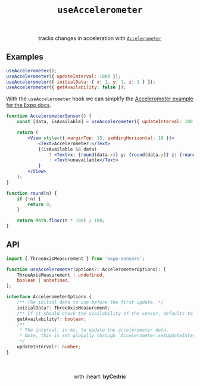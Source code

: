 <div align="center">
    <h1>
        <br />
        <code>useAccelerometer</code>
        <br />
        <br />
    </h1>
    tracks changes in acceleration with <a href="https://docs.expo.io/versions/latest/sdk/accelerometer/"><code>Accelerometer</code></a>
    <br />
</div>

## Examples

```jsx
useAccelerometer();
useAccelerometer({ updateInterval: 1000 });
useAccelerometer({ initialData: { x: 1, y: 1, z: 1 } });
useAccelerometer({ getAvailability: false });
```

With the `useAccelerometer` hook we can simplify the [Accelerometer example for the Expo docs](https://docs.expo.io/versions/latest/sdk/accelerometer/#example-basic-subscription).

```jsx
function AccelerometerSensor() {
    const [data, isAvailable] = useAccelerometer({ updateInterval: 100 });

    return (
        <View style={{ marginTop: 15, paddingHorizontal: 10 }}>
            <Text>Accelerometer:</Text>
            {(isAvailable && data)
                ? <Text>x: {round(data.x)} y: {round(data.y)} z: {round(data.z)}</Text>
                : <Text>unavailable</Text>
            }
        </View>
    );
}

function round(n) {
    if (!n) {
        return 0;
    }

    return Math.floor(n * 100) / 100;
}
```

## API

```ts
import { ThreeAxisMeasurement } from 'expo-sensors';

function useAccelerometer(options?: AccelerometerOptions): [
    ThreeAxisMeasurement | undefined,
    boolean | undefined,
];

interface AccelerometerOptions {
	/** The initial data to use before the first update. */
	initialData?: ThreeAxisMeasurement;
	/** If it should check the availability of the sensor, defaults to `true`. */
	getAvailability?: boolean;
	/**
	 * The interval, in ms, to update the accelerometer data.
	 * Note, this is set globally through `Accelerometer.setUpdateInterval`.
	 */
	updateInterval?: number;
}
```

<div align="center">
    <br />
    <br />
    with :heart: <strong>byCedric</strong>
    <br />
    <br />
</div>
